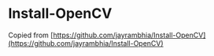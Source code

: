 Install-OpenCV
==============

Copied from [https://github.com/jayrambhia/Install-OpenCV](https://github.com/jayrambhia/Install-OpenCV)
